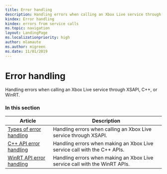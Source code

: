 ```yaml
---
title: Error handling
description: Handling errors when calling an Xbox Live service through XSAPI, C++, or WinRT.
kindex: Error handling
kindex: errors from service calls
ms.topic: navigation
layout: LandingPage
ms.localizationpriority: high
author: mlamaute
ms.author: migreen
ms.date: 11/01/2019
---
```


# Error handling

Handling errors when calling an Xbox Live service through XSAPI, C++, or WinRT.


### In this section

| Article | Description |
|---------|-------------|
| [Types of error handling](live-types-of-error-handling.md) | Handling errors when calling an Xbox Live service through XSAPI. |
| [C++ API error handling](live-error-handling-cpp.md) | Handling errors when making an Xbox Live service call with the C++ APIs. |
| [WinRT API error handling](live-error-handling-winrt.md) | Handling errors when making an Xbox Live service call with the WinRT APIs. |
